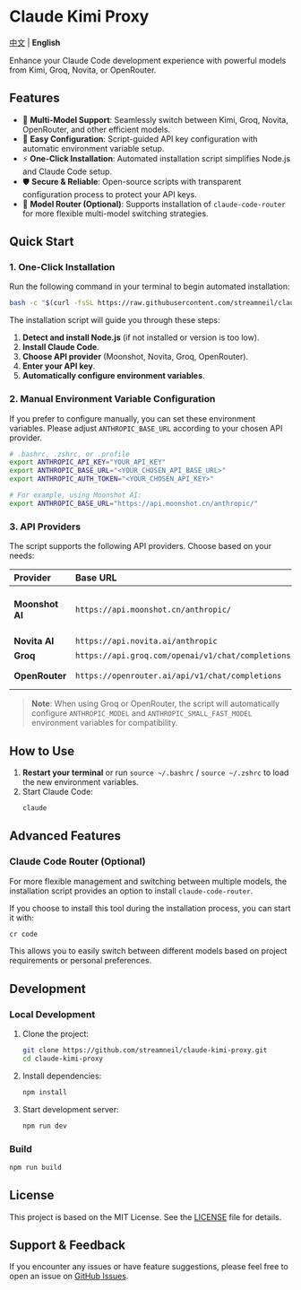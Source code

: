 # Claude Kimi Proxy

[中文](README.md) | **English**

Enhance your Claude Code development experience with powerful models from Kimi, Groq, Novita, or OpenRouter.

## Features

- 🚀 **Multi-Model Support**: Seamlessly switch between Kimi, Groq, Novita, OpenRouter, and other efficient models.
- 🔑 **Easy Configuration**: Script-guided API key configuration with automatic environment variable setup.
- ⚡ **One-Click Installation**: Automated installation script simplifies Node.js and Claude Code setup.
- 🛡️ **Secure & Reliable**: Open-source scripts with transparent configuration process to protect your API keys.
- 🔄 **Model Router (Optional)**: Supports installation of `claude-code-router` for more flexible multi-model switching strategies.

## Quick Start

### 1. One-Click Installation

Run the following command in your terminal to begin automated installation:

```bash
bash -c "$(curl -fsSL https://raw.githubusercontent.com/streamneil/claude-kimi-proxy/main/install.sh)"
```

The installation script will guide you through these steps:
1.  **Detect and install Node.js** (if not installed or version is too low).
2.  **Install Claude Code**.
3.  **Choose API provider** (Moonshot, Novita, Groq, OpenRouter).
4.  **Enter your API key**.
5.  **Automatically configure environment variables**.

### 2. Manual Environment Variable Configuration

If you prefer to configure manually, you can set these environment variables. Please adjust `ANTHROPIC_BASE_URL` according to your chosen API provider.

```bash
# .bashrc, .zshrc, or .profile
export ANTHROPIC_API_KEY="YOUR_API_KEY"
export ANTHROPIC_BASE_URL="<YOUR_CHOSEN_API_BASE_URL>"
export ANTHROPIC_AUTH_TOKEN="<YOUR_CHOSEN_API_KEY>"

# For example, using Moonshot AI:
export ANTHROPIC_BASE_URL="https://api.moonshot.cn/anthropic/"
```

### 3. API Providers

The script supports the following API providers. Choose based on your needs:

| Provider | Base URL | Features |
| :--- | :--- | :--- |
| **Moonshot AI** | `https://api.moonshot.cn/anthropic/` | Official recommendation, stable performance |
| **Novita AI** | `https://api.novita.ai/anthropic` | Cost-effective |
| **Groq** | `https://api.groq.com/openai/v1/chat/completions` | Extremely fast |
| **OpenRouter** | `https://openrouter.ai/api/v1/chat/completions` | Diverse model selection |

> **Note**: When using Groq or OpenRouter, the script will automatically configure `ANTHROPIC_MODEL` and `ANTHROPIC_SMALL_FAST_MODEL` environment variables for compatibility.

## How to Use

1.  **Restart your terminal** or run `source ~/.bashrc` / `source ~/.zshrc` to load the new environment variables.
2.  Start Claude Code:
    ```bash
    claude
    ```

## Advanced Features

### Claude Code Router (Optional)

For more flexible management and switching between multiple models, the installation script provides an option to install `claude-code-router`.

If you choose to install this tool during the installation process, you can start it with:
```bash
cr code
```
This allows you to easily switch between different models based on project requirements or personal preferences.

## Development

### Local Development

1.  Clone the project:
    ```bash
    git clone https://github.com/streamneil/claude-kimi-proxy.git
    cd claude-kimi-proxy
    ```

2.  Install dependencies:
    ```bash
    npm install
    ```

3.  Start development server:
    ```bash
    npm run dev
    ```

### Build

```bash
npm run build
```

## License

This project is based on the MIT License. See the [LICENSE](LICENSE) file for details.

## Support & Feedback

If you encounter any issues or have feature suggestions, please feel free to open an issue on [GitHub Issues](https://github.com/streamneil/claude-kimi-proxy/issues).